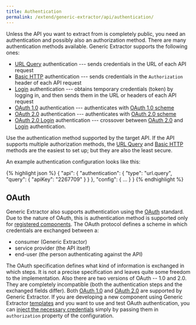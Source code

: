 ```yaml
---
title: Authentication
permalink: /extend/generic-extractor/api/authentication/
---
```


Unless the API you want to extract from is completely public, you need an authentication and possibly also an authorization method. 
There are many authentication methods available. Generic Extractor supports the following ones:

- [URL Query](/extend/generic-extractor/api/authentication/query/) authentication --- sends credentials in the URL of each API request
- [Basic HTTP](/extend/generic-extractor/api/authentication/basic/) authentication --- sends credentials in the `Authorization` header of each API request
- [Login](/extend/generic-extractor/api/authentication/login) authentication --- obtains temporary credentials (token) by logging in, 
and then sends them in the URL or headers of each API request
- [OAuth 1.0](/extend/generic-extractor/api/authentication/oauth10/) authentication --- authenticates with [OAuth 1.0 scheme](#oauth) 
- [OAuth 2.0](/extend/generic-extractor/api/authentication/oauth20/) authentication --- authenticates with [OAuth 2.0 scheme](#oauth) 
- [OAuth 2.0 Login](/extend/generic-extractor/api/authentication/oauth20/) authentication --- crossover between [OAuth 2.0](/extend/generic-extractor/api/authentication/oauth20/) and [Login](/extend/generic-extractor/api/authentication/login/) authentication.

Use the authentication method supported by the target API. If the API supports multiple 
authorization methods, the [URL Query](/extend/generic-extractor/api/authentication/query/) and
[Basic HTTP](/extend/generic-extractor/api/authentication/basic/) methods are the easiest to set up; but they
are also the least secure.

An example authentication configuration looks like this: 

{% highlight json %}
{
    "api": {
        "authentication": {
            "type": "url.query",
            "query": {
                "apiKey": "2267709"
            }
        }
    },
    "config": {
        ...
    }
}
{% endhighlight %}

## OAuth
Generic Extractor also supports authentication using the [OAuth](https://en.wikipedia.org/wiki/OAuth) standard.
Due to the nature of OAuth, this is authentication method is supported only for [registered components](todo).
The OAuth protocol defines a scheme in which credentials are exchanged between a:

- consumer (Generic Extractor)
- service provider (the API itself)
- end-user (the person authenticating against the API)

The OAuth specification defines what kind of information is exchanged in which steps. It is not a precise
specification and leaves quite some freedom to the implementation. Also there are two versions of 
OAuth -- 1.0 and 2.0. They are completely incompatible (both the authentication steps and the exchanged fields differ).
Both [OAuth 1.0](/extend/generic-extractor/api/authentication/oauth10/)
and  [OAuth 2.0](/extend/generic-extractor/api/authentication/oauth20/)
are supported by Generic Extractor. If you are developing a new component using Generic Extractor
[templates](todo) and you want to use and test OAuth authentication, you can 
[inject the necessary credentials](/extend/common-interface/oauth/#credentials-injection) simply by passing them
in `authorization` property of the configuration.
